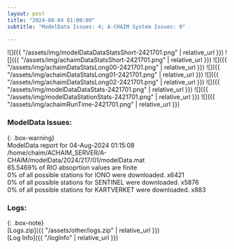 ```yaml
---
layout: post
title: "2024-08-04 01:00:00"
subtitle: "ModelData Issues: 4; A-CHAIM System Issues: 0"

---
```


![]({{ "/assets/img/modelDataDataStatsShort-2421701.png" | relative_url }})
![]({{ "/assets/img/achaimDataStatsShort-2421701.png" | relative_url }})
![]({{ "/assets/img/achaimDataStatsLong00-2421701.png" | relative_url }})
![]({{ "/assets/img/achaimDataStatsLong01-2421701.png" | relative_url }})
![]({{ "/assets/img/achaimDataStatsLong02-2421701.png" | relative_url }})
![]({{ "/assets/img/modelDataDataStats-2421701.png" | relative_url }})
![]({{ "/assets/img/modelDataStationStats-2421701.png" | relative_url }})
![]({{ "/assets/img/achaimRunTime-2421701.png" | relative_url }})


### ModelData Issues:  
  
{: .box-warning}  
 ModelData report for 04-Aug-2024 01:15:08   
 /home/chaim/ACHAIM_SERVER/A-CHAIM/modelData/2024/217/01/modelData.mat   
 65.5469% of RIO absoprtion values are finite   
 0% of all possible stations for IONO were downloaded. x6421   
 0% of all possible stations for SENTINEL were downloaded. x5876   
 0% of all possible stations for KARTVERKET were downloaded. x883   
  


### Logs:  
  
{: .box-note}  
[Logs.zip]({{ "/assets/other/logs.zip" | relative_url }})  
[Log Info]({{ "/logInfo" | relative_url }})  
